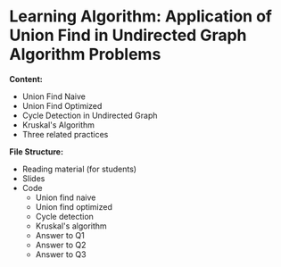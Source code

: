 # Learning Algorithm: Application of Union Find in Undirected Graph Algorithm Problems

<strong>Content:</strong>

* Union Find Naive
* Union Find Optimized
* Cycle Detection in Undirected Graph
* Kruskal's Algorithm
* Three related practices

<strong>File Structure:</strong>

* Reading material (for students)
* Slides
* Code
  * Union find naive
  * Union find optimized
  * Cycle detection
  * Kruskal's algorithm
  * Answer to Q1
  * Answer to Q2
  * Answer to Q3